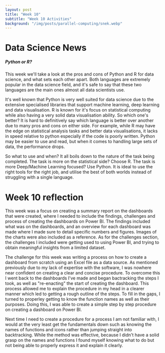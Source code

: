 ```yaml
---
layout: post
title: "Week 10"
subtitle: "Week 10 Activities"
background: "/img/posts/parallel-computing/snek.webp"
---
```


# Data Science News
##### Python or R?
This week we'll take a look at the pros and cons of Python and R for data science, and what sets each other apart. Both languages are extremely popular in the data science field, and it's safe to say that these two languages are the main ones almost all data scientists use. 

It's well known that Python is very well suited for data science due to the extensive specialised libraries that support machine learning, deep learning and data visualisation. R is known for it's focus on statistical computing while also having a very solid data visualisation ability. So which one's better? It is hard to definitively say which language is better over another due to many pros and cons on either side. For example, while R may have the edge on statistical analysis tasks and better data visualisations, it lacks in speed relative to python especially if the code is poorly written. Python may be easier to use and read, but when it comes to handling large sets of data, the performance drops. 

So what to use and when? It all boils down to the nature of the task being completed. The task is more on the statistical side? Choose R. The task is more Deep/Machine Learning focused? Use Python. It is ideal to use the right tools for the right job, and utilise the best of both worlds instead of struggling with a single language.

# Week 10 reflection
This week was a focus on creating a summary report on the dashboards that were created, where I needed to include the findings, challenges and process of creating the dashboards on Power BI. The findings included what was on the dashboards, and an overview for each dashboard was made where I made sure to detail specific numbers and figures. Images of the charts were also included as a reference. As for the challenges section, the challenges I included were getting used to using Power BI, and trying to obtain meaningful insights from a limited dataset. 

The challenge for this week was writing a process on how to create a dashboard from scratch using an Excel file as a data source. As mentioned previously due to my lack of expertise with the software, I was nowhere near confident on creating a clear and concise procedure. To overcome this I went back to the dashboards I've made and began bactracking the steps I took, as well as "re-enacting" the start of creating the dashboard. This process allowed me to explain the procedure in my head in a clearer manner which led to getting a rough outline of the steps. To fill in the gaps, I turned to properley getting to know the function names as well as their purposes. Doing this, I was able to create a simple step by step procedure on creating a dashboard on Power BI.

Next time I need to create a procedure for a process I am not familiar with, I would at the very least get the fundamentals down such as knowing the names of functions and icons rather than jumping straight into backtracking. While the method was effective, because I didn't have a solid grasp on the names and functions I found myself knowing what to do but not being able to properly express it and explain it clearly.

